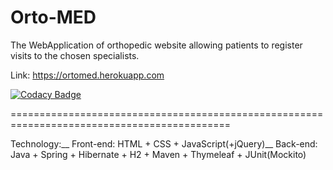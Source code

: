 # Orto-MED
The WebApplication of orthopedic website allowing patients to register visits to the chosen specialists.

Link: https://ortomed.herokuapp.com

[![Codacy Badge](https://api.codacy.com/project/badge/Grade/b5b84f95e6274db39f9d309db03ffab1)](https://app.codacy.com/gh/s20157-pj/MetodyProgramowaniaPROJECT?utm_source=github.com&utm_medium=referral&utm_content=s20157-pj/MetodyProgramowaniaPROJECT&utm_campaign=Badge_Grade)

============================================================================================

Technology:__
Front-end: HTML + CSS + JavaScript(+jQuery)__
Back-end: Java + Spring + Hibernate + H2 + Maven + Thymeleaf + JUnit(Mockito)

